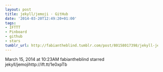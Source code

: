 ```yaml
---
layout: post
title: jekyll/jemoji · GitHub
date: '2014-03-20T12:49:20+01:00'
tags:
- IFTTT
- Pinboard
- github
- stars
tumblr_url: http://fabiantheblind.tumblr.com/post/80158017398/jekyll-jemoji-github
---
```

March 15, 2014 at 10:23AM
fabiantheblind starred jekyll/jemojihttp://ift.tt/1e0xpTb
